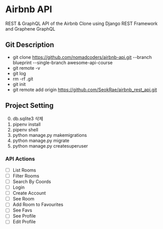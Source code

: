 # Airbnb API

REST & GraphQL API of the Airbnb Clone using Django REST Framework and Graphene GraphQL

## Git Description

- git clone https://github.com/nomadcoders/airbnb-api.git --branch blueprint --single-branch awesome-api-course
- git remote -v
- git log
- rm -rf .git
- git init
- git remote add origin https://github.com/SeokRae/airbnb_rest_api.git

## Project Setting

0. db.sqlite3 삭제
1. pipenv install
2. pipenv shell
3. python manage.py makemigrations
4. python manage.py migrate
5. python manage.py createsuperuser

### API Actions

- [ ] List Rooms
- [ ] Filter Rooms
- [ ] Search By Coords
- [ ] Login
- [ ] Create Account
- [ ] See Room
- [ ] Add Room to Favourites
- [ ] See Favs
- [ ] See Profile
- [ ] Edit Profile
